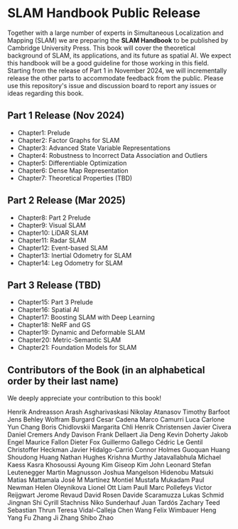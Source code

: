 # SLAM Handbook Public Release

Together with a large number of experts in Simultaneous Localization and Mapping (SLAM) we are preparing the **SLAM Handbook** to be published by Cambridge University Press. This book will cover the theoretical background of SLAM, its applications, and its future as spatial AI. We expect this handbook will be a good guideline for those working in this field. Starting from the release of Part 1 in November 2024, we will incrementally release the other parts to accommodate feedback from the public. Please use this repository's issue and discussion board to report any issues or ideas regarding this book.

## Part 1 Release (Nov 2024)

* Chapter1: Prelude
* Chapter2: Factor Graphs for SLAM
* Chapter3: Advanced State Variable Representations
* Chapter4: Robustness to Incorrect Data Association and Outliers
* Chapter5: Differentiable Optimization
* Chapter6: Dense Map Representation
* Chapter7: Theoretical Properties (TBD)

## Part 2 Release (Mar 2025)
* Chapter8: Part 2 Prelude
* Chapter9: Visual SLAM
* Chapter10: LiDAR SLAM
* Chapter11: Radar SLAM
* Chapter12: Event-based SLAM
* Chapter13: Inertial Odometry for SLAM
* Chapter14: Leg Odometry for SLAM

## Part 3 Release (TBD)
* Chapter15: Part 3 Prelude
* Chapter16: Spatial AI
* Chapter17: Boosting SLAM with Deep Learning
* Chapter18: NeRF and GS
* Chapter19: Dynamic and Deformable SLAM
* Chapter20: Metric-Semantic SLAM
* Chapter21: Foundation Models for SLAM

## Contributors of the Book (in an alphabetical order by their last name)

We deeply appreciate your contribution to this book!

Henrik Andreasson
Arash Asgharivaskasi
Nikolay Atanasov
Timothy Barfoot
Jens Behley
Wolfram Burgard
Cesar Cadena
Marco Camurri
Luca Carlone
Yun Chang
Boris Chidlovskii
Margarita Chli
Henrik Christensen
Javier Civera
Daniel Cremers
Andy Davison
Frank Dellaert
Jia Deng
Kevin Doherty
Jakob Engel
Maurice Fallon
Dieter Fox
Guillermo Gallego
Cédric Le Gentil
Christoffer Heckman
Javier Hidalgo-Carrió
Connor Holmes
Guoquan Huang
Shoudong Huang
Nathan Hughes
Krishna Murthy Jatavallabhula
Michael Kaess
Kasra Khosoussi
Ayoung Kim
Giseop Kim
John Leonard
Stefan Leutenegger
Martin Magnusson
Joshua Mangelson
Hidenobu Matsuki
Matias Mattamala
José M Martínez Montiel 
Mustafa Mukadam
Paul Newman
Helen Oleynikova
Lionel Ott
Liam Paull
Marc Pollefeys
Victor Reijgwart
Jerome Revaud
David Rosen
Davide Scaramuzza
Lukas Schmid
Jingnan Shi
Cyrill Stachniss
Niko Sunderhauf
Juan Tardós
Zachary Teed
Sebastian Thrun
Teresa Vidal-Calleja
Chen Wang
Felix Wimbauer
Heng Yang
Fu Zhang
Ji Zhang
Shibo Zhao
